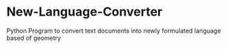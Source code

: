# New-Language-Converter
Python Program to convert text documents into newly formulated language based of geometry
